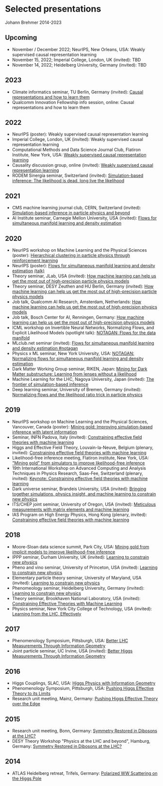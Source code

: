 # Selected presentations

Johann Brehmer 2014-2023

## Upcoming

- November / December 2022; NeurIPS, New Orleans, USA: Weakly supervised causal representation learning
- November 15, 2022; Imperial College, London, UK (invited): TBD
- November 14, 2022; Heidelberg University, Germany (invited): TBD

## 2023

- Climate informatics seminar, TU Berlin, Germany (invited): [Causal representations and how to learn them](2023/weakly_supervised_crl_berlin_2023.pdf)
- Qualcomm Innovation Fellowship info session, online: Causal representations and how to learn them

## 2022

- NeurIPS (poster): Weakly supervised causal representation learning
- Imperial College, London, UK (invited): Weakly supervised causal representation learning
- Computational Methods and Data Science Journal Club, Flatiron Institute, New York, USA: [Weakly supervised causal representation learning](2022/weakly_supervised_crl_flatiron_2022.pdf)
- Causality discussion group, online (invited): [Weakly supervised causal representation learning](2022/weakly_supervised_crl_cdg_2022.pdf)
- RODEM Sinergia seminar, Switzerland (invited): [Simulation-based inference: The likelihood is dead, long live the likelihood](2022/simulation_based_inference_rodem_sinergia_2022.pdf)

## 2021

- CMS machine learning journal club, CERN, Switzerland (invited): [Simulation-based inference in particle physics and beyond](2021/simulation_based_inference_cms_2021.pdf)
- AI Institute seminar, Carnegie Mellon University, USA (invited): [Flows for simultaneous manifold learning and density estimation](2021/m_flows_cmu_2021.pdf)

## 2020

- NeurIPS workshop on Machine Learning and the Physical Sciences (poster): [Hierarchical clustering in particle physics through reinforcement learning](2020/rl_clustering_ml4ps_2020.pdf)
- NeurIPS (poster): [Flows for simultaneous manifold learning and density estimation](2020/m_flows_neurips_poster_2020.pdf) [(talk)](2020/m_flows_neurips_talk_2020.pdf)
- Theory seminar, JLab, USA (invited): [How machine learning can help us get the most out of high-precision particle physics models](2020/simulation_based_inference_jlab_2020.pdf)
- Theory seminar, DESY Zeuthen and HU Berlin, Germany (invited): [How machine learning can help us get the most out of high-precision particle physics models](2020/simulation_based_inference_berlin_2020.pdf)
- Job talk, Qualcomm AI Research, Amsterdam, Netherlands: [How machine learning can help us get the most out of high-precision physics models](2020/simulation_based_inference_qualcomm_2020.pdf)
- Job talk, Bosch Center for AI, Renningen, Germany: [How machine learning can help us get the most out of high-precision physics models](2020/simulation_based_inference_bosch_2020.pdf)
- ICML workshop on Invertible Neural Networks, Normalizing Flows, and Explicit Likelihood Models (spotlight talk): [NOTAGAN: Flows for the data manifold](2020/m_flows_innf_2020.pdf)
- MLclub.net seminar (invited): [Flows for simultaneous manifold learning and density estimation \#notagan](2020/m_flows_mlclub.net_2020.pdf)
- Physics x ML seminar, New York University, USA: [NOTAGAN: Normalizing flows for simultaneous manifold learning and density estimation](2020/m_flows_nyu_2020.pdf)
- Dark Matter Working Group seminar, RIKEN, Japan: [Mining for Dark Matter substructure: Learning from lenses without a likelihood](2020/mining_for_substructure_riken_2020.pdf)
- Machine Learning for the LHC, Nagoya University, Japan (invited): [The frontier of simulation-based inference](2020/simulation_based_inference_nagoya_2020.pdf)
- Deep learning seminar, University of Bremen, Germany (invited): [Normalizing flows and the likelihood ratio trick in particle physics](2020/simulation_based_inference_bremen_2020.pdf)


## 2019

- NeurIPS workshop on Machine Learning and the Physical Sciences, Vancouver, Canada (poster): [Mining gold: Improving simulation-based inference with latent information](2019/mining_gold_neurips_dlps_2019.pdf)
- Seminar, INFN Padova, Italy (invited): [Constraining effective field theories with machine learning](2019/learning_to_constrain_padova_2019.pdf)
- Higgs and Effective Field Theory, Louvain-la-Neuve, Belgium (plenary, invited): [Constraining effective field theories with machine learning](2019/learning_to_constrain_heft_2019.pdf)
- Likelihood-free inference meeting, Flatiron institute, New York, USA: ["Mining gold" from simulators to improve likelihood-free inference](2019/mining_gold_lfiweek_flatiron_2019.pdf)
- 19th International Workshop on Advanced Computing and Analysis Techniques in Physics Research, Saas-Fee, Switzerland (plenary, invited): [Keynote: Constraining effective field theories with machine learning](2019/learning_to_constrain_acat_2019.pdf)
- Dark universe seminar, Brandeis University, USA (invited): [Bringing together simulations, physics insight, and machine learning to constrain new physics](2019/mining_gold_brandeis_2019.pdf)
- ITS/CHEP joint seminar, University of Oregon, USA (invited): [Meticulous measurements with matrix elements and machine learning](learning_to_constrain_oregon.pdf)
- IAS Program on High Energy Physics, Hong Kong (plenary, invited): [Constraining effective field theories with machine learning](2019/learning_to_constrain_hkias_2019.pdf)


## 2018

- Moore-Sloan data science summit, Park City, USA: [Mining gold from implicit models to improve likelihood-free inference](2018/mining_gold_poster_msdse_retreat_2018.pdf)
- IPPP seminar, Durham University, UK (invited): [Learning to constrain new physics](2018/learning_to_constrain_durham_2018.pdf)
- Pheno and vino seminar, University of Princeton, USA (invited): [Learning to constrain new physics](2018/learning_to_constrain_princeton_2018.pdf)
- Elementary particle theory seminar, University of Maryland, USA (invited): [Learning to constrain new physics](2018/learning_to_constrain_maryland_2018.pdf)
- Phenomeology seminar, Heidelberg University, Germany (invited): [Learning to constrain new physics](2018/learning_to_constrain_heidelberg_2018.pdf)
- Theory seminar, Brookhaven National Laboratory, USA (invited): [Constraining Effective Theories with Machine Learning](2018/learning_to_constrain_bnl_2018.pdf)
- Physics seminar, New York City College of Technology, USA (invited): [Learning from the LHC, Effectively](2018/learning_to_constrain_citytech_2018.pdf)


## 2017

- Phenomenology Symposium, Pittsburgh, USA: [Better LHC Measurements Through Information Geometry](2017/information_geometry_pheno_2017.pdf)
- Joint particle seminar, UC Irvine, USA (invited): [Better Higgs Measurements Through Information Geometry](2017/information_geometry_irvine_2017.pdf)


## 2016

- Higgs Couplings, SLAC, USA: [Higgs Physics with Information Geometry](2016/information_geometry_hc_2016.pdf)
- Phenomenology Symposium, Pittsburgh, USA: [Pushing Higgs Effective Theory to its Limits](2016/higgs_eft_limits_pheno_2016.pdf)
- Research unit meeting, Mainz, Germany: [Pushing Higgs Effective Theory over the Edge](2016/higgs_eft_limits_abhm_2016.pdf)


## 2015

- Research unit meeting, Bonn, Germany: [Symmetry Restored in Dibosons at the LHC?](2015/dibosons_abhm_2015.pdf)
- DESY Theory Workshop "Physics at the LHC and beyond", Hamburg, Germany: [Symmetry Restored in Dibosons at the LHC?](2015/dibosons_desy_2015.pdf)


## 2014

- ATLAS Heidelberg retreat, Trifels, Germany: [Polarized WW Scattering on the Higgs Pole](2014/polarised_ww_trifels_2014.pdf)
